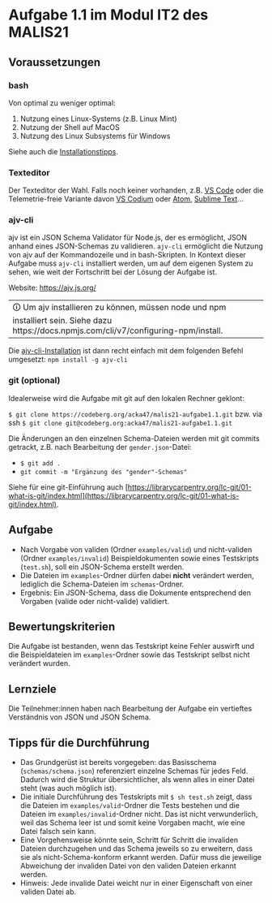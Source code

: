 # Aufgabe 1.1 im Modul IT2 des MALIS21

## Voraussetzungen

### bash

Von optimal zu weniger optimal:

1. Nutzung eines Linux-Systems (z.B. Linux Mint)
1. Nutzung der Shell auf MacOS
1. Nutzung des Linux Subsystems für Windows

Siehe auch die [Installationstipps](https://malis21.acka47.net/#/page/installationstipps).

### Texteditor

Der Texteditor der Wahl. Falls noch keiner vorhanden, z.B. [VS Code](https://code.visualstudio.com/) oder die Telemetrie-freie Variante davon [VS Codium](https://vscodium.com/) oder [Atom](https://atom.io/), [Sublime Text](https://www.sublimetext.com/)...

### ajv-cli

ajv ist ein JSON Schema Validator für Node.js, der es ermöglicht, JSON anhand eines JSON-Schemas zu validieren. `ajv-cli` ermöglicht die Nutzung von ajv auf der Kommandozeile und in bash-Skripten. In Kontext dieser Aufgabe muss `ajv-cli` installiert werden, um auf dem eigenen System zu sehen, wie weit der Fortschritt bei der Lösung der Aufgabe ist.

Website: https://ajv.js.org/

<table><tr><td>🛈 Um ajv installieren zu können, müssen node und npm installiert sein. Siehe dazu https://docs.npmjs.com/cli/v7/configuring-npm/install.</td></tr></table>

Die [ajv-cli-Installation](https://ajv.js.org/guide/getting-started.html#install) ist dann recht einfach mit dem folgenden Befehl umgesetzt: `npm install -g ajv-cli`

### git (optional)

Idealerweise wird die Aufgabe mit git auf den lokalen Rechner geklont:

`$ git clone https://codeberg.org/acka47/malis21-aufgabe1.1.git` bzw. via ssh `$ git clone git@codeberg.org:acka47/malis21-aufgabe1.1.git`

Die Änderungen an den einzelnen Schema-Dateien werden mit git commits getrackt, z.B. nach Bearbeitung der `gender.json`-Datei:

- `$ git add .`
- `git commit -m "Ergänzung des "gender"-Schemas"`

Siehe für eine git-Einführung auch [https://librarycarpentry.org/lc-git/01-what-is-git/index.html](https://librarycarpentry.org/lc-git/01-what-is-git/index.html).

## Aufgabe

- Nach Vorgabe von validen (Ordner `examples/valid`) und nicht-validen (Ordner `examples/invalid`) Beispieldokumenten sowie eines Testskripts (`test.sh`), soll ein JSON-Schema erstellt werden.
- Die Dateien im `examples`-Ordner dürfen dabei **nicht** verändert werden, lediglich die Schema-Dateien im `schemas`-Ordner.
- Ergebnis: Ein JSON-Schema, dass die Dokumente entsprechend den Vorgaben (valide oder nicht-valide) validiert.

## Bewertungskriterien

Die Aufgabe ist bestanden, wenn das Testskript keine Fehler auswirft und die Beispieldateien im `examples`-Ordner sowie das Testskript selbst nicht verändert wurden.

## Lernziele

Die Teilnehmer:innen haben nach Bearbeitung der Aufgabe ein vertieftes Verständnis von JSON und JSON Schema.

## Tipps für die Durchführung

- Das Grundgerüst ist bereits vorgegeben: das Basisschema (`schemas/schema.json`) referenziert einzelne Schemas für jedes Feld. Dadurch wird die Struktur übersichtlicher, als wenn alles in einer Datei steht (was auch möglich ist).
- Die initiale Durchführung des Testskripts mit `$ sh test.sh` zeigt, dass die Dateien im `examples/valid`-Ordner die Tests bestehen und die Dateien im `examples/invalid`-Ordner nicht. Das ist nicht verwunderlich, weil das Schema leer ist und somit keine Vorgaben macht, wie eine Datei falsch sein kann.
- Eine Vorgehensweise könnte sein, Schritt für Schritt die invaliden Dateien durchzugehen und das Schema jeweils so zu erweitern, dass sie als nicht-Schema-konform erkannt werden. Dafür muss die jeweilige Abweichung der invaliden Datei von den validen Dateien erkannt werden.
- Hinweis: Jede invalide Datei weicht nur in einer Eigenschaft von einer validen Datei ab.